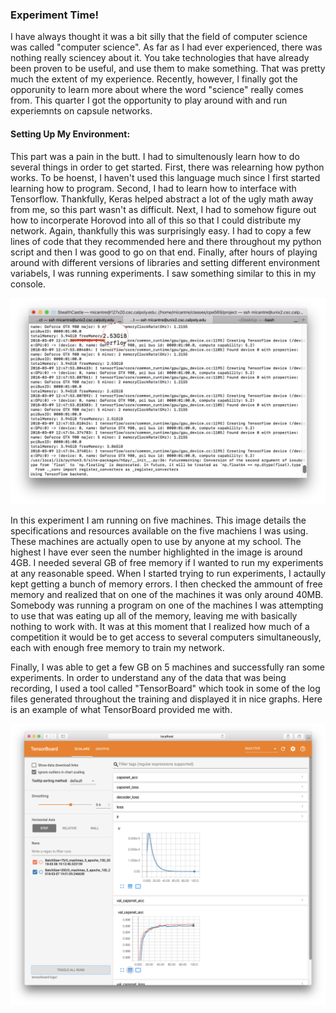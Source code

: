 ### Experiment Time!
I have always thought it was a bit silly that the field of computer science was called "computer science". As far as I had ever experienced, there was nothing really sciencey about it. You take technologies that have already been proven to be useful, and use them to make something. That was pretty much the extent of my experience. Recently, however, I finally got the opporunity to learn more about where the word "science" really comes from. This quarter I got the opportunity to play around with and run experiemnts on capsule networks.

#### Setting Up My Environment:
This part was a pain in the butt. I had to simultenously learn how to do several things in order to get started. First, there was relearning how python works. To be hoenst, I haven't used this language much since I first started learning how to program. Second, I had to learn how to interface with Tensorflow. Thankfully, Keras helped abstract a lot of the ugly math away from me, so this part wasn't as difficult. Next, I had to somehow figure out how to incorperate Horovod into all of this so that I could distribute my network. Again, thankfully this was surprisingly easy. I had to copy a few lines of code that they recommended here and there throughout my python script and then I was good to go on that end. Finally, after hours of playing around with different versions of libraries and setting different environment variabels, I was running experiments. I saw something similar to this in my console.

![alt text](FreeMemory.png)

In this experiment I am running on five machines. This image details the specifications and resources available on the five machiens I was using. These machines are actually open to use by anyone at my school. The highest I have ever seen the number highlighted in the image is around 4GB. I needed several GB of free memory if I wanted to run my experiments at any reasonable speed. When I started trying to run experiments, I actaully kept getting a bunch of memory errors. I then checked the ammount of free memory and realized that on one of the machines it was only around 40MB. Somebody was running a program on one of the machines I was attempting to use that was eating up all of the memory, leaving me with basically nothing to work with. It was at this moment that I realized how much of a competition it would be to get access to several computers simultaneously, each with enough free memory to train my network.

Finally, I was able to get a few GB on 5 machines and successfully ran some experiments. In order to understand any of the data that was being recording, I used a tool called "TensorBoard" which took in some of the log files generated throughout the training and displayed it in nice graphs. Here is an example of what TensorBoard provided me with.

![alt text](MichaelTensorBoard.png)


